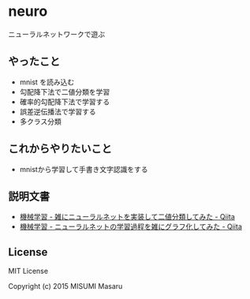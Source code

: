 # neuro

ニューラルネットワークで遊ぶ

## やったこと

* mnist を読み込む
* 勾配降下法で二値分類を学習
* 確率的勾配降下法で学習する
* 誤差逆伝播法で学習する
* 多クラス分類

## これからやりたいこと

* mnistから学習して手書き文字認識をする


## 説明文書
* [機械学習 - 雑にニューラルネットを実装して二値分類してみた - Qiita](http://qiita.com/deltam/items/355a9b23dea152df2617)
* [機械学習 - ニューラルネットの学習過程を雑にグラフ化してみた - Qiita](http://qiita.com/deltam/items/fa78f32670b8ee3cc431)



## License

MIT License

Copyright (c) 2015 MISUMI Masaru
